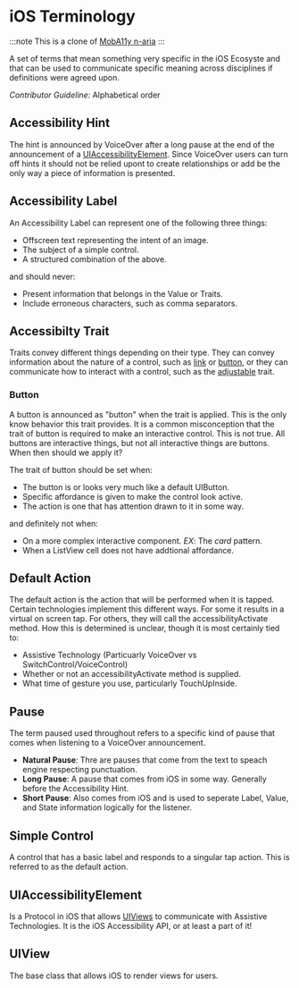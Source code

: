 # iOS Terminology

:::note
This is a clone of [MobA11y n-aria](https://raw.githubusercontent.com/MobA11y/n-aria/main/ios.md)
:::

A set of terms that mean something very specific in the iOS Ecosyste and that can be used to communicate specific meaning across disciplines if definitions were agreed upon.

*Contributor Guideline:* Alphabetical order

## Accessibility Hint
The hint is announced by VoiceOver after a long pause at the end of the announcement of a [UIAccessibilityElement](#uiaccessibilityelement). Since VoiceOver users can turn off hints it should not be relied upont to create relationships or add be the only way a piece of information is presented.

## Accessibility Label
An Accessibility Label can represent one of the following three things:

- Offscreen text representing the intent of an image.
- The subject of a simple control.
- A structured combination of the above.

and should never:

- Present information that belongs in the Value or Traits.
- Include erroneous characters, such as comma separators.

## Accessibilty Trait
Traits convey different things depending on their type. They can convey information about the nature of a control, such as [link](#button) or [button](#button), or they can communicate how to interact with a control, such as the [adjustable](#adjustable) trait.

### Button

A button is announced as "button" when the trait is applied. This is the only know behavior this trait provides. It is a common misconception that the trait of button is required to make an interactive control. This is not true. All buttons are interactive things, but not all interactive things are buttons. When then should we apply it? 

The trait of button should be set when:

- The button is or looks very much like a default UIButton. 
- Specific affordance is given to make the control look active.
- The action is one that has attention drawn to it in some way.

and definitely not when:

- On a more complex interactive component. *EX*: The *card* pattern.
- When a ListView cell does not have addtional affordance.

## Default Action
The default action is the action that will be performed when it is tapped. Certain technologies implement this different ways. For some it results in a virtual on screen tap. For others, they will call the accessibilityActivate method. How this is determined is unclear, though it is most certainly tied to:

- Assistive Technology (Particuarly VoiceOver vs SwitchControl/VoiceControl)
- Whether or not an accessibilityActivate method is supplied.
- What time of gesture you use, particularly TouchUpInside.

## Pause
The term paused used throughout refers to a specific kind of pause that comes when listening to a VoiceOver announcement. 

- **Natural Pause**: Thre are pauses that come from the text to speach engine respecting punctuation.
- **Long Pause**: A pause that comes from iOS in some way. Generally before the Accessibility Hint.
- **Short Pause**: Also comes from iOS and is used to seperate Label, Value, and State information logically for the listener.

## Simple Control
A control that has a basic label and responds to a singular tap action. This is referred to as the default action.

## UIAccessibilityElement
Is a Protocol in iOS that allows [UIViews](#UIViews) to communicate with Assistive Technologies. It is the iOS Accessibility API, or at least a part of it!

## UIView
The base class that allows iOS to render views for users.


